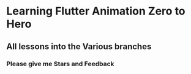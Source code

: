 # Learning Flutter Animation Zero to Hero

## All lessons into the Various branches

### Please give me Stars and Feedback


